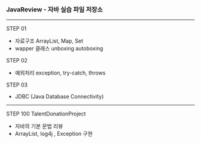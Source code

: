 ### JavaReview - 자바 실습 파일 저장소
***************************



STEP 01
- 자료구조 ArrayList, Map, Set
- wapper 클래스 unboxing autoboxing

STEP 02
- 예외처리 exception, try-catch, throws

STEP 03
- JDBC (Java Database Connectivity)


***************************
STEP 100 TalentDonationProject 
- 자바의 기본 문법 리뷰
- ArrayList, log4j , Exception 구현
